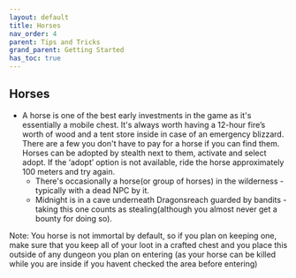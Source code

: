 ```yaml
---
layout: default
title: Horses
nav_order: 4
parent: Tips and Tricks
grand_parent: Getting Started
has_toc: true
---
```


## Horses
* A horse is one of the best early investments in the game as it's essentially a mobile chest. It's always worth having a 12-hour fire’s worth of wood and a tent store inside in case of an emergency blizzard. There are a few you don't have to pay for a horse if you can find them. Horses can be adopted by stealth next to them, activate and select adopt. If the ‘adopt’ option is not available, ride the horse approximately 100 meters and try again. 
    * There's occasionally a horse(or group of horses) in the wilderness - typically with a dead NPC by it. 
    * Midnight is in a cave underneath Dragonsreach guarded by bandits - taking this one counts as stealing(although you almost never get a bounty for doing so).

Note: You horse is not immortal by default, so if you plan on keeping one, make sure that you keep all of your loot in a crafted chest and you place this outside of any dungeon you plan on entering (as your horse can be killed while you are inside if you havent checked the area before entering)
